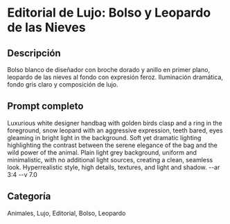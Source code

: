 # Editorial de Lujo: Bolso y Leopardo de las Nieves

## Descripción
Bolso blanco de diseñador con broche dorado y anillo en primer plano, leopardo de las nieves al fondo con expresión feroz. Iluminación dramática, fondo gris claro y composición de lujo.

## Prompt completo
Luxurious white designer handbag with golden birds clasp and a ring in the foreground, snow leopard with an aggressive expression, teeth bared, eyes gleaming in bright light in the background. Soft yet dramatic lighting highlighting the contrast between the serene elegance of the bag and the wild power of the animal. Plain light grey background, uniform and minimalistic, with no additional light sources, creating a clean, seamless look. Hyperrealistic style, high details, textures, and light and shadow. --ar 3:4 --v 7.0

## Categoría
Animales, Lujo, Editorial, Bolso, Leopardo
